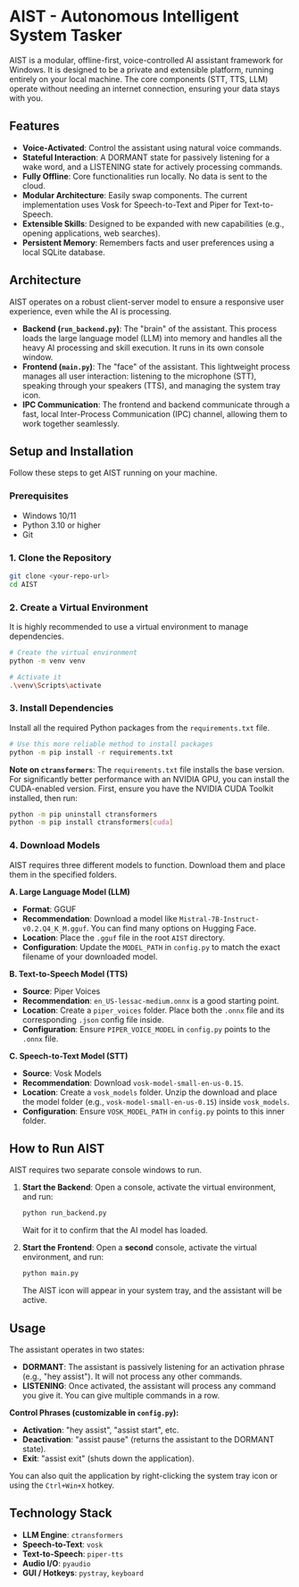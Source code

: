# AIST - Autonomous Intelligent System Tasker

AIST is a modular, offline-first, voice-controlled AI assistant framework for Windows. It is designed to be a private and extensible platform, running entirely on your local machine. The core components (STT, TTS, LLM) operate without needing an internet connection, ensuring your data stays with you.

## Features

- **Voice-Activated**: Control the assistant using natural voice commands.
- **Stateful Interaction**: A DORMANT state for passively listening for a wake word, and a LISTENING state for actively processing commands.
- **Fully Offline**: Core functionalities run locally. No data is sent to the cloud.
- **Modular Architecture**: Easily swap components. The current implementation uses Vosk for Speech-to-Text and Piper for Text-to-Speech.
- **Extensible Skills**: Designed to be expanded with new capabilities (e.g., opening applications, web searches).
- **Persistent Memory**: Remembers facts and user preferences using a local SQLite database.

## Architecture

AIST operates on a robust client-server model to ensure a responsive user experience, even while the AI is processing.

- **Backend (`run_backend.py`)**: The "brain" of the assistant. This process loads the large language model (LLM) into memory and handles all the heavy AI processing and skill execution. It runs in its own console window.
- **Frontend (`main.py`)**: The "face" of the assistant. This lightweight process manages all user interaction: listening to the microphone (STT), speaking through your speakers (TTS), and managing the system tray icon.
- **IPC Communication**: The frontend and backend communicate through a fast, local Inter-Process Communication (IPC) channel, allowing them to work together seamlessly.

## Setup and Installation

Follow these steps to get AIST running on your machine.

### Prerequisites
- Windows 10/11
- Python 3.10 or higher
- Git

### 1. Clone the Repository

```bash
git clone <your-repo-url>
cd AIST
```

### 2. Create a Virtual Environment

It is highly recommended to use a virtual environment to manage dependencies.

```bash
# Create the virtual environment
python -m venv venv

# Activate it
.\venv\Scripts\activate
```

### 3. Install Dependencies

Install all the required Python packages from the `requirements.txt` file.

```bash
# Use this more reliable method to install packages
python -m pip install -r requirements.txt
```

**Note on `ctransformers`**: The `requirements.txt` file installs the base version. For significantly better performance with an NVIDIA GPU, you can install the CUDA-enabled version. First, ensure you have the NVIDIA CUDA Toolkit installed, then run:
```bash
python -m pip uninstall ctransformers
python -m pip install ctransformers[cuda]
```

### 4. Download Models

AIST requires three different models to function. Download them and place them in the specified folders.

**A. Large Language Model (LLM)**
- **Format**: GGUF
- **Recommendation**: Download a model like `Mistral-7B-Instruct-v0.2.Q4_K_M.gguf`. You can find many options on Hugging Face.
- **Location**: Place the `.gguf` file in the root `AIST` directory.
- **Configuration**: Update the `MODEL_PATH` in `config.py` to match the exact filename of your downloaded model.

**B. Text-to-Speech Model (TTS)**
- **Source**: Piper Voices
- **Recommendation**: `en_US-lessac-medium.onnx` is a good starting point.
- **Location**: Create a `piper_voices` folder. Place both the `.onnx` file and its corresponding `.json` config file inside.
- **Configuration**: Ensure `PIPER_VOICE_MODEL` in `config.py` points to the `.onnx` file.

**C. Speech-to-Text Model (STT)**
- **Source**: Vosk Models
- **Recommendation**: Download `vosk-model-small-en-us-0.15`.
- **Location**: Create a `vosk_models` folder. Unzip the download and place the model folder (e.g., `vosk-model-small-en-us-0.15`) inside `vosk_models`.
- **Configuration**: Ensure `VOSK_MODEL_PATH` in `config.py` points to this inner folder.

## How to Run AIST

AIST requires two separate console windows to run.

1.  **Start the Backend**: Open a console, activate the virtual environment, and run:
    ```bash
    python run_backend.py
    ```
    Wait for it to confirm that the AI model has loaded.

2.  **Start the Frontend**: Open a **second** console, activate the virtual environment, and run:
    ```bash
    python main.py
    ```
    The AIST icon will appear in your system tray, and the assistant will be active.

## Usage

The assistant operates in two states:

- **DORMANT**: The assistant is passively listening for an activation phrase (e.g., "hey assist"). It will not process any other commands.
- **LISTENING**: Once activated, the assistant will process any command you give it. You can give multiple commands in a row.

**Control Phrases (customizable in `config.py`):**
- **Activation**: "hey assist", "assist start", etc.
- **Deactivation**: "assist pause" (returns the assistant to the DORMANT state).
- **Exit**: "assist exit" (shuts down the application).

You can also quit the application by right-clicking the system tray icon or using the `Ctrl+Win+X` hotkey.

## Technology Stack

- **LLM Engine**: `ctransformers`
- **Speech-to-Text**: `vosk`
- **Text-to-Speech**: `piper-tts`
- **Audio I/O**: `pyaudio`
- **GUI / Hotkeys**: `pystray`, `keyboard`